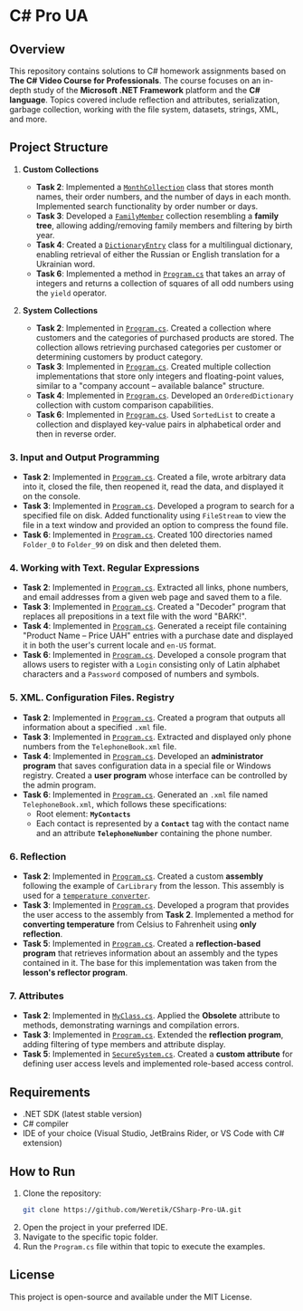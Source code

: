 # C# Pro UA

## Overview

This repository contains solutions to C# homework assignments based on **The C# Video Course for Professionals**. The course focuses on an in-depth study of the **Microsoft .NET Framework** platform and the **C# language**. Topics covered include reflection and attributes, serialization, garbage collection, working with the file system, datasets, strings, XML, and more.

## Project Structure

1. **Custom Collections**  
   - **Task 2**: Implemented a [`MonthCollection`](./1.%20Custom%20collections/MonthCollection.cs) class that stores month names, their order numbers, and the number of days in each month. Implemented search functionality by order number or days.
   - **Task 3**: Developed a [`FamilyMember`](./1.%20Custom%20collections/FamilyMember.cs) collection resembling a **family tree**, allowing adding/removing family members and filtering by birth year.
   - **Task 4**: Created a [`DictionaryEntry`](./1.%20Custom%20collections/DictionaryEntry.cs) class for a multilingual dictionary, enabling retrieval of either the Russian or English translation for a Ukrainian word.
   - **Task 6**: Implemented a method in [`Program.cs`](./1.%20Custom%20collections/Program.cs) that takes an array of integers and returns a collection of squares of all odd numbers using the `yield` operator.

2. **System Collections**  
   - **Task 2**: Implemented in [`Program.cs`](./2.%20System%20collections/Program.cs). Created a collection where customers and the categories of purchased products are stored. The collection allows retrieving purchased categories per customer or determining customers by product category.
   - **Task 3**: Implemented in [`Program.cs`](./2.%20System%20collections/Program.cs). Created multiple collection implementations that store only integers and floating-point values, similar to a "company account – available balance" structure.
   - **Task 4**: Implemented in [`Program.cs`](./2.%20System%20collections/Program.cs). Developed an `OrderedDictionary` collection with custom comparison capabilities.
   - **Task 6**: Implemented in [`Program.cs`](./2.%20System%20collections/Program.cs). Used `SortedList` to create a collection and displayed key-value pairs in alphabetical order and then in reverse order.

### 3. **Input and Output Programming**  
   - **Task 2**: Implemented in [`Program.cs`](./3.%20Input%20and%20Output%20Programming/Program.cs). Created a file, wrote arbitrary data into it, closed the file, then reopened it, read the data, and displayed it on the console.
   - **Task 3**: Implemented in [`Program.cs`](./3.%20Input%20and%20Output%20Programming/Program.cs). Developed a program to search for a specified file on disk. Added functionality using `FileStream` to view the file in a text window and provided an option to compress the found file.
   - **Task 6**: Implemented in [`Program.cs`](./3.%20Input%20and%20Output%20Programming/Program.cs). Created 100 directories named `Folder_0` to `Folder_99` on disk and then deleted them.

### 4. Working with Text. Regular Expressions  
- **Task 2**: Implemented in [`Program.cs`](./4.%20Working%20with%20text.%20Regular%20expressions/Program.cs). Extracted all links, phone numbers, and email addresses from a given web page and saved them to a file.  
- **Task 3**: Implemented in [`Program.cs`](./4.%20Working%20with%20text.%20Regular%20expressions/Program.cs). Created a "Decoder" program that replaces all prepositions in a text file with the word "BARK!".  
- **Task 4**: Implemented in [`Program.cs`](./4.%20Working%20with%20text.%20Regular%20expressions/Program.cs). Generated a receipt file containing "Product Name – Price UAH" entries with a purchase date and displayed it in both the user's current locale and `en-US` format.  
- **Task 6**: Implemented in [`Program.cs`](./4.%20Working%20with%20text.%20Regular%20expressions/Program.cs). Developed a console program that allows users to register with a `Login` consisting only of Latin alphabet characters and a `Password` composed of numbers and symbols.  

### 5. XML. Configuration Files. Registry  
- **Task 2**: Implemented in [`Program.cs`](./5.%20XML.%20Configuration%20files.%20Registry/Program.cs). Created a program that outputs all information about a specified `.xml` file.  
- **Task 3**: Implemented in [`Program.cs`](./5.%20XML.%20Configuration%20files.%20Registry/Program.cs). Extracted and displayed only phone numbers from the `TelephoneBook.xml` file.  
- **Task 4**: Implemented in [`Program.cs`](./5.%20XML.%20Configuration%20files.%20Registry/Program.cs). Developed an **administrator program** that saves configuration data in a special file or Windows registry. Created a **user program** whose interface can be controlled by the admin program.  
- **Task 6**: Implemented in [`Program.cs`](./5.%20XML.%20Configuration%20files.%20Registry/Program.cs). Generated an `.xml` file named `TelephoneBook.xml`, which follows these specifications:  
   - Root element: **`MyContacts`**  
   - Each contact is represented by a **`Contact`** tag with the contact name and an attribute **`TelephoneNumber`** containing the phone number.  

### 6. Reflection  
- **Task 2**: Implemented in [`Program.cs`](./CSharpClient/Program.cs). Created a custom **assembly** following the example of `CarLibrary` from the lesson. This assembly is used for a [`temperature converter`](./TemperatureLibrary/TemperatureConverter.cs).  
- **Task 3**: Implemented in [`Program.cs`](./LoadAssembly/Program.cs). Developed a program that provides the user access to the assembly from **Task 2**. Implemented a method for **converting temperature** from Celsius to Fahrenheit using **only reflection**.  
- **Task 5**: Implemented in [`Program.cs`](./Reflector/Program.cs). Created a **reflection-based program** that retrieves information about an assembly and the types contained in it. The base for this implementation was taken from the **lesson's reflector program**.  

### 7. Attributes  
- **Task 2**: Implemented in [`MyClass.cs`](./7.%20Attributes/MyClass.cs). Applied the **Obsolete** attribute to methods, demonstrating warnings and compilation errors.  
- **Task 3**: Implemented in [`Program.cs`](./7.%20Attributes/Program.cs). Extended the **reflection program**, adding filtering of type members and attribute display.  
- **Task 5**: Implemented in [`SecureSystem.cs`](./7.%20Attributes/SecureSystem.cs). Created a **custom attribute** for defining user access levels and implemented role-based access control.  



## Requirements

- .NET SDK (latest stable version)
- C# compiler
- IDE of your choice (Visual Studio, JetBrains Rider, or VS Code with C# extension)

## How to Run

1. Clone the repository:
   ```bash
   git clone https://github.com/Weretik/CSharp-Pro-UA.git
   ```
2. Open the project in your preferred IDE.
3. Navigate to the specific topic folder.
4. Run the `Program.cs` file within that topic to execute the examples.

## License

This project is open-source and available under the MIT License.
